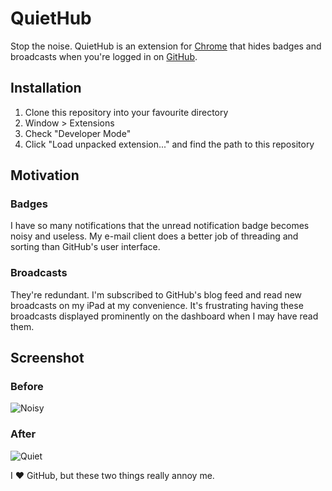 # QuietHub 

Stop the noise. QuietHub is an extension for [Chrome](http://www.google.com/chrome) that hides badges and broadcasts
when you're logged in on [GitHub](http://github.com).

## Installation

1. Clone this repository into your favourite directory
2. Window > Extensions
3. Check "Developer Mode"
4. Click "Load unpacked extension..." and find the path to this repository

## Motivation

### Badges

I have so many notifications that the unread notification badge becomes noisy 
and useless. My e-mail client does a better job of threading and sorting than
GitHub's user interface.

### Broadcasts

They're redundant. I'm subscribed to GitHub's blog feed and read new broadcasts 
on my iPad at my convenience. It's frustrating having these broadcasts displayed
prominently on the dashboard when I may have read them.

## Screenshot

### Before

![Noisy](/downloads/tatey/quiethub/before.png)

### After

![Quiet](/downloads/tatey/quiethub/after.png)

I :heart: GitHub, but these two things really annoy me.
